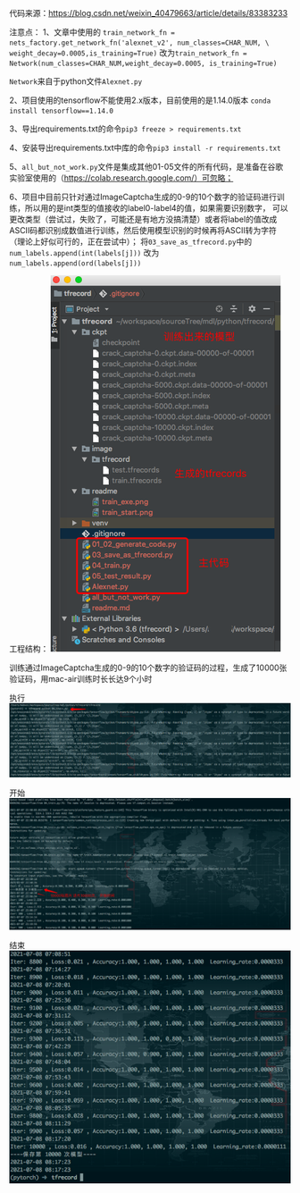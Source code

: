代码来源：https://blog.csdn.net/weixin_40479663/article/details/83383233

注意点：
   1、文章中使用的 `train_network_fn = nets_factory.get_network_fn('alexnet_v2', num_classes=CHAR_NUM, \
                                             weight_decay=0.0005,is_training=True)`
   改为`train_network_fn = Network(num_classes=CHAR_NUM,weight_decay=0.0005, is_training=True)`
   
   `Network`来自于python文件`Alexnet.py`
   
   2、项目使用的tensorflow不能使用2.x版本，目前使用的是1.14.0版本
   `conda install tensorflow==1.14.0`
   
   3、导出requirements.txt的命令`pip3 freeze > requirements.txt`
   
   4、安装导出requirements.txt中库的命令`pip3 install -r requirements.txt`
   
   5、`all_but_not_work.py`文件是集成其他01-05文件的所有代码，是准备在谷歌实验室使用的（https://colab.research.google.com/）可忽略；
   
   6、项目中目前只针对通过ImageCaptcha生成的0-9的10个数字的验证码进行训练，所以用的是int类型的值接收的label0-label4的值，如果需要识别数字，
   可以更改类型（尝试过，失败了，可能还是有地方没搞清楚）或者将label的值改成ASCII码都识别成数值进行训练，然后使用模型识别的时候再将ASCII转为字符（理论上好似可行的，正在尝试中）；
   将`03_save_as_tfrecord.py`中的`num_labels.append(int(labels[j]))` 改为 `num_labels.append(ord(labels[j]))`
   
   
工程结构：
![](readme_resource/project_structure.png)


训练通过ImageCaptcha生成的0-9的10个数字的验证码的过程，生成了10000张验证码，用mac-air训练时长长达9个小时

执行
![](readme_resource/train_exe.png)

开始
![](readme_resource/train_start.png)

结束
![](readme_resource/train_end.png)

